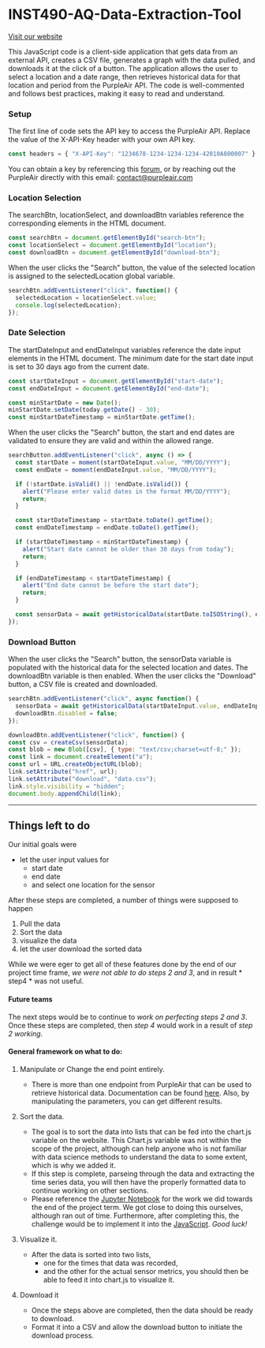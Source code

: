 # INST490-AQ-Data-Extraction-Tool

[Visit our website](./Website/index.html)

This JavaScript code is a client-side application that gets data from an external API, creates a CSV file, generates a graph with the data pulled, and downloads it at the click of a button. 
The application allows the user to select a location and a date range, then retrieves historical data for that location and period from the PurpleAir API. The code is well-commented and follows best practices, making it easy to read and understand.

### Setup
The first line of code sets the API key to access the PurpleAir API. Replace the value of the X-API-Key header with your own API key.

```js
const headers = { "X-API-Key": "1234678-1234-1234-1234-42010A800007" }; // replace with your actual API key
```
You can obtain a key by referencing this [forum](https://community.purpleair.com/t/creating-api-keys/3951), or by reaching out the PurpleAir directly with this email: contact@purpleair.com
### Location Selection
The searchBtn, locationSelect, and downloadBtn variables reference the corresponding elements in the HTML document.

```js
const searchBtn = document.getElementById("search-btn");
const locationSelect = document.getElementById("location");
const downloadBtn = document.getElementById("download-btn");
```

When the user clicks the "Search" button, the value of the selected location is assigned to the selectedLocation global variable.

```js
searchBtn.addEventListener("click", function() {
  selectedLocation = locationSelect.value;
  console.log(selectedLocation);
});
```

### Date Selection
The startDateInput and endDateInput variables reference the date input elements in the HTML document. The minimum date for the start date input is set to 30 days ago from the current date.

``` js
const startDateInput = document.getElementById("start-date");
const endDateInput = document.getElementById("end-date");

const minStartDate = new Date();
minStartDate.setDate(today.getDate() - 30);
const minStartDateTimestamp = minStartDate.getTime();
```

When the user clicks the "Search" button, the start and end dates are validated to ensure they are valid and within the allowed range.

```js
searchButton.addEventListener("click", async () => {
  const startDate = moment(startDateInput.value, "MM/DD/YYYY");
  const endDate = moment(endDateInput.value, "MM/DD/YYYY");

  if (!startDate.isValid() || !endDate.isValid()) {
    alert("Please enter valid dates in the format MM/DD/YYYY");
    return;
  }

  const startDateTimestamp = startDate.toDate().getTime();
  const endDateTimestamp = endDate.toDate().getTime();

  if (startDateTimestamp < minStartDateTimestamp) {
    alert("Start date cannot be older than 30 days from today");
    return;
  }

  if (endDateTimestamp < startDateTimestamp) {
    alert("End date cannot be before the start date");
    return;
  }

  const sensorData = await getHistoricalData(startDate.toISOString(), endDate.toISOString());
});
```

### Download Button
When the user clicks the "Search" button, the sensorData variable is populated with the historical data for the selected location and dates. The downloadBtn variable is then enabled. When the user clicks the "Download" button, a CSV file is created and downloaded.

``` js
searchBtn.addEventListener("click", async function() {
  sensorData = await getHistoricalData(startDateInput.value, endDateInput.value);
  downloadBtn.disabled = false;
});

downloadBtn.addEventListener("click", function() {
const csv = createCsv(sensorData);
const blob = new Blob([csv], { type: "text/csv;charset=utf-8;" });
const link = document.createElement("a");
const url = URL.createObjectURL(blob);
link.setAttribute("href", url);
link.setAttribute("download", "data.csv");
link.style.visibility = "hidden";
document.body.appendChild(link);
```
-------------------------------------
## Things left to do
Our initial goals were
* let the user input values for 
    * start date
    * end date
    * and select one location for the sensor

After these steps are completed, a number of things were supposed to happen
1. Pull the data 
2. Sort the data
3. visualize the data
4. let the user download the sorted data

While we were eger to get all of these features done by the end of our project time frame, *we were not able to do steps 2 and 3*, and in result * step4 * was not useful. 

#### Future teams
The next steps would be to continue to *work on perfecting steps 2 and 3*.
Once these steps are completed, then *step 4* would work in a result of *step 2 working*.

#### General framework on what to do:
1. Manipulate or Change the end point entirely.
    * There is more than one endpoint from PurpleAir that can be used to retrieve historical data. Documentation can be found [here](https://api.purpleair.com/#api-sensors-get-sensor-history-csv). Also, by manipulating the parameters, you can get different results.

2. Sort the data.
    * The goal is to sort the data into lists that can be fed into the chart.js variable on the website. This Chart.js variable was not within the scope of the project, although can help anyone who is not familiar with data science methods to understand the data to some extent, which is why we added it.
    * If this step is complete, parseing through the data and extracting the time series data, you will then have the properly formatted data to continue working on other sections. 
    * Please reference the [Jupyter Notebook](./Data_testing/Understanding_api.ipynb) for the work we did towards the end of the project term. We got close to doing this ourselves, although ran out of time. Furthermore, after completing this, the challenge would be to implement it into the [JavaScript](./Website/script.js). *Good luck!*  

3. Visualize it.
    * After the data is sorted into two lists, 
        * one for the times that data was recorded, 
        * and the other for the actual sensor metrics, 
    you should then be able to feed it into chart.js to visualize it.

4. Download it
    * Once the steps above are completed, then the data should be ready to download.
    * Format it into a CSV and allow the download button to initiate the download process. 
